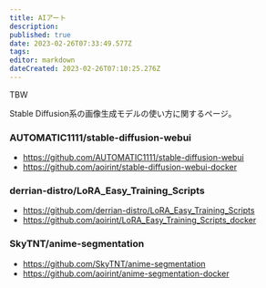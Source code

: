 ```yaml
---
title: AIアート
description: 
published: true
date: 2023-02-26T07:33:49.577Z
tags: 
editor: markdown
dateCreated: 2023-02-26T07:10:25.276Z
---
```


TBW

Stable Diffusion系の画像生成モデルの使い方に関するページ。

### AUTOMATIC1111/stable-diffusion-webui

- <https://github.com/AUTOMATIC1111/stable-diffusion-webui>
- <https://github.com/aoirint/stable-diffusion-webui-docker>

### derrian-distro/LoRA_Easy_Training_Scripts

- <https://github.com/derrian-distro/LoRA_Easy_Training_Scripts>
- <https://github.com/aoirint/LoRA_Easy_Training_Scripts_docker>

### SkyTNT/anime-segmentation

- <https://github.com/SkyTNT/anime-segmentation>
- <https://github.com/aoirint/anime-segmentation-docker>
